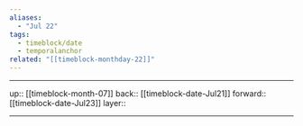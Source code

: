 ```yaml
---
aliases:
  - "Jul 22"
tags:
  - timeblock/date
  - temporalanchor
related: "[[timeblock-monthday-22]]"
---
```




***

up:: [[timeblock-month-07]]
back:: [[timeblock-date-Jul21]]
forward:: [[timeblock-date-Jul23]]
layer:: 

***
